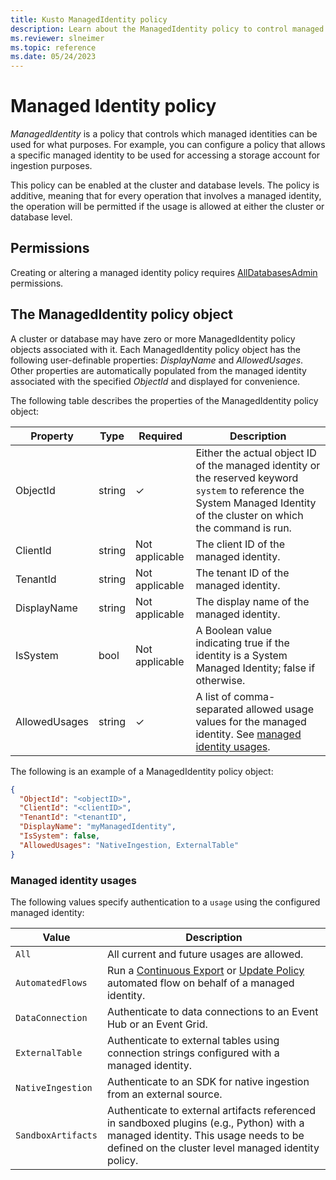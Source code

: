 ```yaml
---
title: Kusto ManagedIdentity policy
description: Learn about the ManagedIdentity policy to control managed identities.
ms.reviewer: slneimer
ms.topic: reference
ms.date: 05/24/2023
---
```

# Managed Identity policy

*ManagedIdentity* is a policy that controls which managed identities can be used for what purposes. For example, you can configure a policy that allows a specific managed identity to be used for accessing a storage account for ingestion purposes.

This policy can be enabled at the cluster and database levels. The policy is additive, meaning that for every operation that involves a managed identity, the operation will be permitted if the usage is allowed at either the cluster or database level.

## Permissions

Creating or altering a managed identity policy requires [AllDatabasesAdmin](../management/access-control/role-based-access-control.md) permissions.

## The ManagedIdentity policy object

A cluster or database may have zero or more ManagedIdentity policy objects associated with it.
Each ManagedIdentity policy object has the following user-definable properties: *DisplayName* and *AllowedUsages*.
Other properties are automatically populated from the managed identity associated with the specified *ObjectId* and displayed for convenience.

The following table describes the properties of the ManagedIdentity policy object:

| Property      | Type   | Required | Description                                                                   |
|---------------|--------|----------|-------------------------------------------------------------------------------|
| ObjectId      | string | &check;  | Either the actual object ID of the managed identity or the reserved keyword `system` to reference the System Managed Identity of the cluster on which the command is run. |
| ClientId      | string | Not applicable | The client ID of the managed identity. |
| TenantId      | string | Not applicable | The tenant ID of the managed identity. |
| DisplayName   | string | Not applicable | The display name of the managed identity. |
| IsSystem      | bool   | Not applicable | A Boolean value indicating true if the identity is a System Managed Identity; false if otherwise. |
| AllowedUsages | string | &check;  | A list of comma-separated allowed usage values for the managed identity. See [managed identity usages](#managed-identity-usages). |

The following is an example of a ManagedIdentity policy object:

```json
{
  "ObjectId": "<objectID>",
  "ClientId": "<clientID>",
  "TenantId": "<tenantID",
  "DisplayName": "myManagedIdentity",
  "IsSystem": false,
  "AllowedUsages": "NativeIngestion, ExternalTable"
}
```

### Managed identity usages

The following values specify authentication to a `usage` using the configured managed identity:

| Value | Description | 
|---|---|
| `All` | All current and future usages are allowed. |
| `AutomatedFlows`| Run a [Continuous Export](./data-export/continuous-data-export.md) or [Update Policy](./update-policy.md) automated flow on behalf of a managed identity. |
| `DataConnection` | Authenticate to data connections to an Event Hub or an Event Grid. |
|`ExternalTable` | Authenticate to external tables using connection strings configured with a managed identity. |
| `NativeIngestion` |  Authenticate to an SDK for native ingestion from an external source. |
| `SandboxArtifacts`| Authenticate to external artifacts referenced in sandboxed plugins (e.g., Python) with a managed identity. This usage needs to be defined on the cluster level managed identity policy. |
